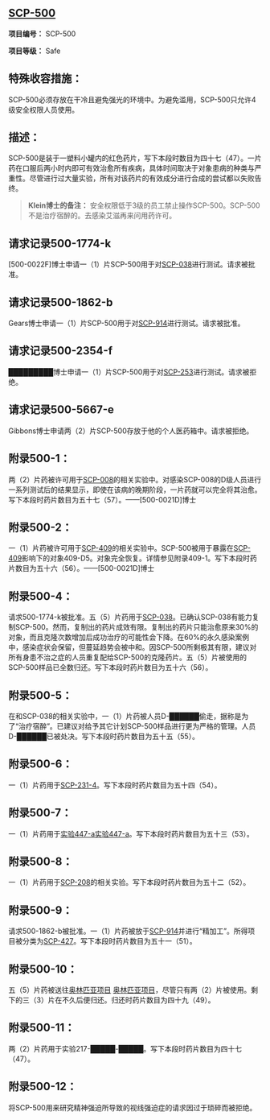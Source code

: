 ## [SCP-500](https://scp-wiki-cn.wikidot.com/scp-500)

**项目编号：** SCP-500

**项目等级：** Safe

## **特殊收容措施：**

SCP-500必须存放在干冷且避免强光的环境中。为避免滥用，SCP-500只允许4级安全权限人员使用。

## **描述：**

SCP-500是装于一塑料小罐内的红色药片，写下本段时数目为四十七（47）。一片药在口服后两小时内即可有效治愈所有疾病，具体时间取决于对象患病的种类与严重性。尽管进行过大量实验，所有对该药片的有效成分进行合成的尝试都以失败告终。

> **Klein博士的备注：**
> 安全权限低于3级的员工禁止操作SCP-500。SCP-500不是治疗宿醉的。去感染艾滋再来问用药许可。

## **请求记录500-1774-k**

[500-0022F]博士申请一（1）片SCP-500用于对[SCP-038](https://scp-wiki-cn.wikidot.com/scp-038)进行测试。请求被批准。

## **请求记录500-1862-b**

Gears博士申请一（1）片SCP-500用于对[SCP-914](https://scp-wiki-cn.wikidot.com/scp-914)进行测试。请求被批准。

## **请求记录500-2354-f**

█████████博士申请一（1）片SCP-500用于对[SCP-253](https://scp-wiki-cn.wikidot.com/scp-253)进行测试。请求被拒绝。

## **请求记录500-5667-e**

Gibbons博士申请两（2）片SCP-500存放于他的个人医药箱中。请求被拒绝。

## **附录500-1：**

两（2）片药被许可用于[SCP-008](https://scp-wiki-cn.wikidot.com/scp-008)的相关实验中。对感染SCP-008的D级人员进行一系列测试后的结果显示，即使在该病的晚期阶段，一片药就可以完全将其治愈。写下本段时药片数目为五十七（57）。——[500-0021D]博士

## **附录500-2：**

一（1）片药被许可用于[SCP-409](https://scp-wiki-cn.wikidot.com/scp-409)的相关实验中。SCP-500被用于暴露在[SCP-409](https://scp-wiki-cn.wikidot.com/scp-409)影响下的对象409-D5。对象完全恢复。详情参见附录409-1。写下本段时药片数目为五十六（56）。——[500-0021D]博士

## **附录500-4：**

请求500-1774-k被批准。五（5）片药用于[SCP-038](https://scp-wiki-cn.wikidot.com/scp-038)。已确认SCP-038有能力复制SCP-500。然而，复制出的药片成效有限。复制出的药片只能治愈原来30%的对象，而且克隆次数增加后成功治疗的可能性会下降。在60%的永久感染案例中，感染症状会保留，但蔓延趋势会被中和。因SCP-500所剩极其有限，建议对所有身患不治之症的人员重复配给SCP-500的克隆药片。五（5）片被使用的SCP-500样品已全数归还。写下本段时药片数目为五十六（56）。

## **附录500-5：**

在和SCP-038的相关实验中，一（1）片药被人员D-██████偷走，据称是为了“治疗宿醉”。已建议对给予其它计划SCP-500样品进行更为严格的管理。人员D-██████已被处决。写下本段时药片数目为五十五（55）。

## **附录500-6：**

一（1）片药用于[SCP-231-4](https://scp-wiki-cn.wikidot.com/scp-231)。写下本段时药片数目为五十四（54）。

## **附录500-7：**

一（1）片药用于[实验447-a](https://scp-wiki-cn.wikidot.com/experiment-log-447-a)[实验447-a](./experiment-log-447-a.md)。写下本段时药片数目为五十三（53）。

## **附录500-8：**

一（1）片药用于[SCP-208](https://scp-wiki-cn.wikidot.com/scp-208)的相关实验。写下本段时药片数目为五十二（52）。

## **附录500-9：**

请求500-1862-b被批准。一（1）片药被放于[SCP-914](https://scp-wiki-cn.wikidot.com/scp-914)并进行“精加工”。所得项目被分类为[SCP-427](https://scp-wiki-cn.wikidot.com/scp-427)。写下本段时药片数目为五十一（51）。

## **附录500-10：**

五（5）片药被送往[奥林匹亚项目](https://scp-wiki-cn.wikidot.com/olympia-project)  [奥林匹亚项目](./olympia-project.md)，尽管只有两（2）片被使用。剩下的三（3）片在不久后便归还。归还时药片数目为四十九（49）。



## **附录500-11：**

两（2）片药用于实验217-█████-█████。写下本段时药片数目为四十七（47）。

## **附录500-12：**

将SCP-500用来研究精神强迫所导致的视线强迫症的请求因过于琐碎而被拒绝。